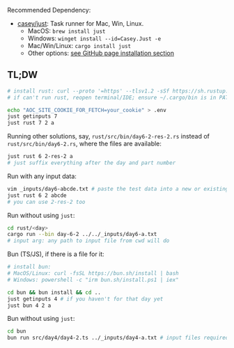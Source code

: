 Recommended Dependency:
- [casey/just](https://github.com/casey/just): Task runner for Mac, Win, Linux.
	- MacOS: `brew install just`
	- Windows: `winget install --id=Casey.Just -e`
	- Mac/Win/Linux: `cargo install just`
	- Other options: [see GitHub page installation section](https://github.com/casey/just#installation)

## TL;DW

```sh
# install rust: curl --proto '=https' --tlsv1.2 -sSf https://sh.rustup.rs | sh
# if can't run rust, reopen terminal/IDE; ensure ~/.cargo/bin is in PATH

echo "AOC_SITE_COOKIE_FOR_FETCH=your_cookie" > .env
just getinputs 7
just rust 7 2 a
```

Running other solutions, say, `rust/src/bin/day6-2-res-2.rs` instead of `rust/src/bin/day6-2.rs`, where the files are available:
```sh
just rust 6 2-res-2 a
# just suffix everything after the day and part number
```

Run with any input data:
```sh
vim _inputs/day6-abcde.txt # paste the test data into a new or existing file for that day
just rust 6 2 abcde
# you can use 2-res-2 too
```

Run without using `just`:
```sh
cd rust/<day>
cargo run --bin day-6-2 ../../_inputs/day6-a.txt
# input arg: any path to input file from cwd will do
```

Bun (TS/JS), if there is a file for it:
```sh
# install bun:
# MacOS/Linux: curl -fsSL https://bun.sh/install | bash
# Windows: powershell -c "irm bun.sh/install.ps1 | iex"

cd bun && bun install && cd ..
just getinputs 4 # if you haven't for that day yet
just bun 4 2 a
```

Bun without using `just`:
```sh
cd bun
bun run src/day4/day4-2.ts ../_inputs/day4-a.txt # input files required; any abs/rel path to input file from cwd will do
```
